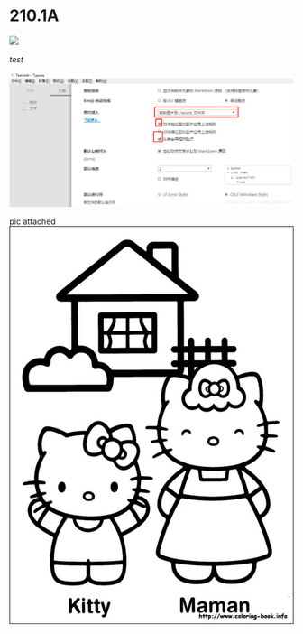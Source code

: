 # 210.1A

![](D:\Github\APRA_notebook\210\下载.png)

*test*

![img](210.assets/watermark,type_ZmFuZ3poZW5naGVpdGk,shadow_10,text_aHR0cHM6Ly9ibG9nLmNzZG4ubmV0L3FxXzM4MDU2NzA0,size_16,color_FFFFFF,t_70.png)

pic attached![](https://raw.githubusercontent.com/Terrygulang/image/main/hello-kitty-17.jpg)
